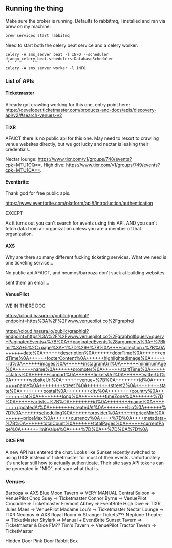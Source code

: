 ## Running the thing

Make sure the broker is running. Defaults to rabbitmq, I installed and ran via
brew on my machine:

```
brew services start rabbitmq
```

Need to start both the celery beat service and a celery worker:

```
celery -A sms_server beat -l INFO --scheduler django_celery_beat.schedulers:DatabaseScheduler 
```

```
celery -A sms_server worker -l INFO 
```



### List of APIs

#### Ticketmaster

Already got crawling working for this one, entry point here:
https://developer.ticketmaster.com/products-and-docs/apis/discovery-api/v2/#search-venues-v2

#### TIXR

AFAICT there is no public api for this one. May need to resort to crawling
venue websites directly, but we got lucky and nectar is leaking their
credentials.

Nectar lounge: https://www.tixr.com/v1/groups/748/events?cpk=MTU1OQ==.
High dive: https://www.tixr.com/v1/groups/749/events?cpk=MTU1OA==.

#### Eventbrite:

Thank god for free public apis.

https://www.eventbrite.com/platform/api#/introduction/authentication

EXCEPT

As it turns out you can't search for events using this API. AND you can't fetch
data from an organization unless you are a member of that organization.

#### AXS

Why are there so many different fucking ticketing services. What we need is
one ticketing service...

No public api AFAICT, and neumos/barboza don't suck at building websites.

sent them an email...

#### VenuePilot

WE IN THERE DOG

https://cloud.hasura.io/public/graphiql?endpoint=https%3A%2F%2Fwww.venuepilot.co%2Fgraphql

https://cloud.hasura.io/public/graphiql?endpoint=https%3A%2F%2Fwww.venuepilot.co%2Fgraphql&query=query+PaginatedEvents+%7B%0A++paginatedEvents%28arguments%3A+%7Blimit%3A+5%2C+page%3A+1%7D%29+%7B%0A++++collection+%7B%0A++++++date%0A++++++description%0A++++++doorTime%0A++++++endTime%0A++++++footerContent%0A++++++highlightedImage%0A++++++id%0A++++++images%0A++++++instagramUrl%0A++++++minimumAge%0A++++++name%0A++++++promoter%0A++++++startTime%0A++++++status%0A++++++support%0A++++++ticketsUrl%0A++++++twitterUrl%0A++++++websiteUrl%0A++++++venue+%7B%0A++++++++id%0A++++++++name%0A++++++++street1%0A++++++++street2%0A++++++++state%0A++++++++postal%0A++++++++city%0A++++++++country%0A++++++++lat%0A++++++++long%0A++++++++timeZone%0A++++++%7D%0A++++++artists+%7B%0A++++++++id%0A++++++++name%0A++++++++updatedAt%0A++++++++createdAt%0A++++++++bio%0A++++++%7D%0A++++++scheduling%0A++++++provider%0A++++++priceMin%0A++++++priceMax%0A++++++currency%0A++++%7D%0A++++metadata+%7B%0A++++++totalCount%0A++++++totalPages%0A++++++currentPage%0A++++++limitValue%0A++++%7D%0A++%7D%0A%7D%0A

#### DICE FM

A new API has entered the chat. Looks like Sunset recently switched to using
DICE instead of ticketmaster for most of their events. Unfortunately it's
unclear still how to actually authenticate. Their site says API tokens can be
generated in "MIO", not sure what that is.

### Venues

Barboza => AXS
Blue Moon Tavern => VERY MANUAL
Central Saloon => VenuePilot
Chop Suey => Ticketmaster
Connor Byrne => VenuePilot
Crocodile => Ticketmaster
Fremont Abbey => EventBrite
High Dive => TIXR
Jules Maes => VenuePilot
Madame Lou's => Ticketmaster
Nectar Lounge => TIXR
Neumos => AXS
Royal Room => Stranger Tickets???
Neptune Theatre => TicketMaster
Skylark => Manual + EventBrite
Sunset Tavern => Ticketmaster & Dice FM??
Tim's Tavern => VenuePilot
Tractor Tavern => TicketMaster

Hidden Door
Pink Door
Rabbit Box
